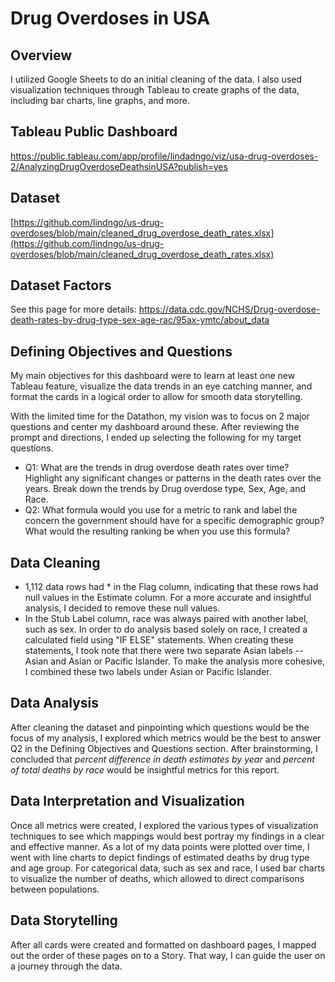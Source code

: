 # Drug Overdoses in USA

## Overview
I utilized Google Sheets to do an initial cleaning of the data. I also used visualization techniques through Tableau to create graphs of the data, including bar charts, line graphs, and more.

## Tableau Public Dashboard
https://public.tableau.com/app/profile/lindadngo/viz/usa-drug-overdoses-2/AnalyzingDrugOverdoseDeathsinUSA?publish=yes

## Dataset
[https://github.com/lindngo/us-drug-overdoses/blob/main/cleaned_drug_overdose_death_rates.xlsx](https://github.com/lindngo/us-drug-overdoses/blob/main/cleaned_drug_overdose_death_rates.xlsx)

## Dataset Factors
See this page for more details: https://data.cdc.gov/NCHS/Drug-overdose-death-rates-by-drug-type-sex-age-rac/95ax-ymtc/about_data

## Defining Objectives and Questions
My main objectives for this dashboard were to learn at least one new Tableau feature, visualize the data trends in an eye catching manner, and format the cards in a logical order to allow for smooth data storytelling.

With the limited time for the Datathon, my vision was to focus on 2 major questions and center my dashboard around these. After reviewing the prompt and directions, I ended up selecting the following for my target questions.

- Q1: What are the trends in drug overdose death rates over time? Highlight any significant changes or patterns in the death rates over the years. Break down the trends by Drug overdose type, Sex, Age, and Race.
- Q2: What formula would you use for a metric to rank and label the concern the government should have for a specific demographic group? What would the resulting ranking be when you use this formula? 


## Data Cleaning
- 1,112 data rows had * in the Flag column, indicating that these rows had null values in the Estimate column. For a more accurate and insightful analysis, I decided to remove these null values.
- In the Stub Label column, race was always paired with another label, such as sex. In order to do analysis based solely on race, I created a calculated field using "IF ELSE" statements. When creating these statements, I took note that there were two separate Asian labels -- Asian and Asian or Pacific Islander. To make the analysis more cohesive, I combined these two labels under Asian or Pacific Islander.


## Data Analysis
After cleaning the dataset and pinpointing which questions would be the focus of my analysis, I explored which metrics would be the best to answer Q2 in the Defining Objectives and Questions section. After brainstorming, I concluded that *percent difference in death estimates by year* and *percent of total deaths by race* would be insightful metrics for this report.

## Data Interpretation and Visualization
Once all metrics were created, I explored the various types of visualization techniques to see which mappings would best portray my findings in a clear and effective manner. As a lot of my data points were plotted over time, I went with line charts to depict findings of estimated deaths by drug type and age group. For categorical data, such as sex and race, I used bar charts to visualize the number of deaths, which allowed to direct comparisons between populations.

## Data Storytelling
After all cards were created and formatted on dashboard pages, I mapped out the order of these pages on to a Story. That way, I can guide the user on a journey through the data.
